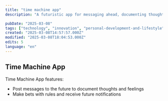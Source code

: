 ```yaml
---
title: "time machine app"
description: "A futuristic app for messaging ahead, documenting thoughts, and making bets"

pubDate: "2025-03-08"
tags: ["technology", "innovation", "personal-development-and-lifestyle"]
created: "2025-03-08T14:57:57.000Z"
modified: "2025-03-08T18:04:53.000Z"
edits: 5
language: "en"
---
```


## Time Machine App

Time Machine App features:
- Post messages to the future to document thoughts and feelings
- Make bets with rules and receive future notifications